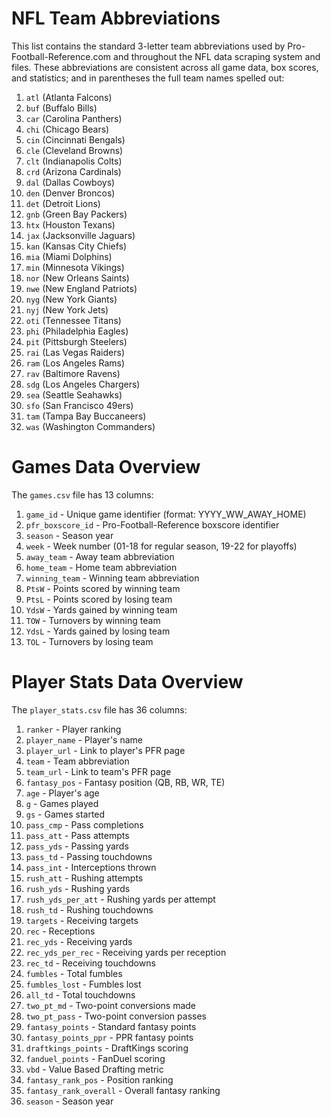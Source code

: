# NFL Team Abbreviations
This list contains the standard 3-letter team abbreviations used by Pro-Football-Reference.com and throughout the NFL data scraping system and files. These abbreviations are consistent across all game data, box scores, and statistics; and in parentheses the full team names spelled out:

1. `atl` (Atlanta Falcons)
2. `buf` (Buffalo Bills)
3. `car` (Carolina Panthers)
4. `chi` (Chicago Bears)
5. `cin` (Cincinnati Bengals)
6. `cle` (Cleveland Browns)
7. `clt` (Indianapolis Colts)
8. `crd` (Arizona Cardinals)
9. `dal` (Dallas Cowboys)
10. `den` (Denver Broncos)
11. `det` (Detroit Lions)
12. `gnb` (Green Bay Packers)
13. `htx` (Houston Texans)
14. `jax` (Jacksonville Jaguars)
15. `kan` (Kansas City Chiefs)
16. `mia` (Miami Dolphins)
17. `min` (Minnesota Vikings)
18. `nor` (New Orleans Saints)
19. `nwe` (New England Patriots)
20. `nyg` (New York Giants)
21. `nyj` (New York Jets)
22. `oti` (Tennessee Titans)
23. `phi` (Philadelphia Eagles)
24. `pit` (Pittsburgh Steelers)
25. `rai` (Las Vegas Raiders)
26. `ram` (Los Angeles Rams)
27. `rav` (Baltimore Ravens)
28. `sdg` (Los Angeles Chargers)
29. `sea` (Seattle Seahawks)
30. `sfo` (San Francisco 49ers)
31. `tam` (Tampa Bay Buccaneers)
32. `was` (Washington Commanders)




# Games Data Overview
The `games.csv` file has 13 columns:

1. `game_id` - Unique game identifier (format: YYYY_WW_AWAY_HOME)
2. `pfr_boxscore_id` - Pro-Football-Reference boxscore identifier
3. `season` - Season year
4. `week` - Week number (01-18 for regular season, 19-22 for playoffs)
5. `away_team` - Away team abbreviation
6. `home_team` - Home team abbreviation
7. `winning_team` - Winning team abbreviation
8. `PtsW` - Points scored by winning team
9. `PtsL` - Points scored by losing team
10. `YdsW` - Yards gained by winning team
11. `TOW` - Turnovers by winning team
12. `YdsL` - Yards gained by losing team
13. `TOL` - Turnovers by losing team




# Player Stats Data Overview
The `player_stats.csv` file has 36 columns:

1. `ranker` - Player ranking
2. `player_name` - Player's name
3. `player_url` - Link to player's PFR page
4. `team` - Team abbreviation
5. `team_url` - Link to team's PFR page
6. `fantasy_pos` - Fantasy position (QB, RB, WR, TE)
7. `age` - Player's age
8. `g` - Games played
9. `gs` - Games started
10. `pass_cmp` - Pass completions
11. `pass_att` - Pass attempts
12. `pass_yds` - Passing yards
13. `pass_td` - Passing touchdowns
14. `pass_int` - Interceptions thrown
15. `rush_att` - Rushing attempts
16. `rush_yds` - Rushing yards
17. `rush_yds_per_att` - Rushing yards per attempt
18. `rush_td` - Rushing touchdowns
19. `targets` - Receiving targets
20. `rec` - Receptions
21. `rec_yds` - Receiving yards
22. `rec_yds_per_rec` - Receiving yards per reception
23. `rec_td` - Receiving touchdowns
24. `fumbles` - Total fumbles
25. `fumbles_lost` - Fumbles lost
26. `all_td` - Total touchdowns
27. `two_pt_md` - Two-point conversions made
28. `two_pt_pass` - Two-point conversion passes
29. `fantasy_points` - Standard fantasy points
30. `fantasy_points_ppr` - PPR fantasy points
31. `draftkings_points` - DraftKings scoring
32. `fanduel_points` - FanDuel scoring
33. `vbd` - Value Based Drafting metric
34. `fantasy_rank_pos` - Position ranking
35. `fantasy_rank_overall` - Overall fantasy ranking
36. `season` - Season year

